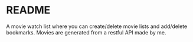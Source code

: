 # README

A movie watch list where you can create/delete movie lists and add/delete bookmarks. Movies are generated from a restful API made by me.
